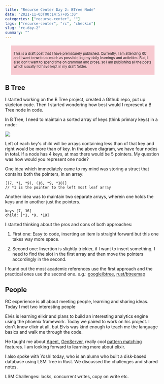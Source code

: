 ```yaml
---
title: "Recurse Center Day 2: BTree Node"
date: "2021-11-03T00:14:57+05:30"
categories: ["recurse-center", ""]
tags: ["recurse-center", "rc", "checkin"]
slug: "rc-day-2"
summary: ""
---
```


<div style="font-size: 0.7rem; margin: 1.2rem; padding: 0.5rem; background: #f7c9d0;"><p>This is a draft post that I have prematurely published. Currently, I am attending RC and I want to write as much as possible, log my daily learnings and activities. But, I also don't want to spend time on grammar and prose, so I am publishing all the posts which usually I'd have kept in my draft folder.</p></div>

## B Tree

I started working on the B Tree project, created a Github repo, put up skeleton code. Then I started wondering how best would I represent a B Tree node in code.

In B Tree, I need to maintain a sorted array of keys (think primary keys) in a node:

![](/blag/images/2021/b-tree.png)

Left of each key's child will be arrays containing less than of that key and right would be more than of key. In the above diagram, we have four nodes in total. If a node has 4 keys, at max there would be 5 pointers. My question was how would you represent one node?

One idea which immediately came to my mind was storing a struct that contains both the pointers, in an array:

```
[(7, *1, *9), (16, *9, *18)] 
// *1 is the pointer to the left most leaf array
```

Another idea was to maintain two separate arrays, wherein one holds the keys and in another just the pointers.

```
keys [7, 16]
child: [*1, *9, *18]
```

I started thinking about the pros and cons of both approaches:

1. First one: Easy to code, inserting an item is straight forward but this one takes way more space.

2. Second one: Insertion is slightly trickier, if I want to insert something, I need to find the slot in the first array and then move the pointers accordingly in the second.

I found out the most academic references use the first approach and the practical ones use the second one. e.g.: [google/btree](https://github.com/google/btree), [rust/btreemap](https://doc.rust-lang.org/src/alloc/collections/btree/node.rs.html)


## People

RC experience is all about meeting people, learning and sharing ideas. Today I met two interesting people 

Elvis is learning elixir and plans to build an interesting analytics engine using the phoenix framework. Today we paired to work on his project. I don't know elixir at all, but Elvis was kind enough to teach me the language basics and walk me through the code.

He taught me about [Agent](https://elixir-lang.org/getting-started/mix-otp/agent.html), [GenServer](https://elixir-lang.org/getting-started/mix-otp/genserver.html), really cool [pattern matching](https://elixir-lang.org/getting-started/pattern-matching.html) features. I am looking forward to learning more about elixir.

I also spoke with Yoshi today, who is an alumn who built a disk-based database using LSM Tree in Rust. We discussed the challenges and shared notes.

LSM Challenges: locks, concurrent writes, copy on write etc.
